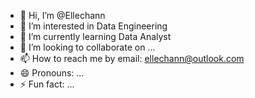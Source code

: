- 👋 Hi, I’m @Ellechann
- 👀 I’m interested in Data Engineering 
- 🌱 I’m currently learning Data Analyst
- 💞️ I’m looking to collaborate on ...
- 📫 How to reach me by email: ellechann@outlook.com
- 😄 Pronouns: ...
- ⚡ Fun fact: ...

<!---
Ellechann/Ellechann is a ✨ special ✨ repository because its `README.md` (this file) appears on your GitHub profile.
You can click the Preview link to take a look at your changes.
--->
